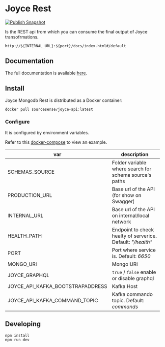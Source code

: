 # Joyce Rest

[![Publish Snapshot](https://github.com/sourcesense/joyce-docs/raw/main/static/img/logo-horizontal-dark-blue.png)](https://sourcesense.github.io/joyce-docs/)

Is the REST api from which you can consume the final output of Joyce transofrmations.

```
http://${INTERNAL_URL}:${port}/docs/index.html#/default
```

## Documentation

The full documentation is available [here](https://sourcesense.github.io/joyce/docs/mongodb-rest).

## Install

Joyce Mongodb Rest is distributed as a Docker container:

```bash
docker pull sourcesense/joyce-api:latest
```

### Configure

It is configured by environment variables.

Refer to this [docker-compose](https://github.com/sourcesense/joyce-compose/blob/master/docker-compose.yaml) to view an example.

| var                              | description                                                 |
| -------------------------------- | ----------------------------------------------------------- |
| SCHEMAS_SOURCE                   | Folder variable where search for schema source's paths      |
| PRODUCTION_URL                   | Base url of the API (for show on Swagger)                   |
| INTERNAL_URL                     | Base url of the API on internal/local network               |
| HEALTH_PATH                      | Endpoint to check healty of serverice. Default: _"/health"_ |
| PORT                             | Port where service is. Default: _6650_                      |
| MONGO_URI                        | Mongo URI                                                   |
| JOYCE_GRAPHQL                    | `true` / `false` enable or disable graphql                  |
| JOYCE_API_KAFKA_BOOTSTRAPADDRESS | Kafka Host                                                  |
| JOYCE_API_KAFKA_COMMAND_TOPIC    | Kafka commando topic. Default: _commands_                   |

## Developing

```bash
npm install
npm run dev
```
